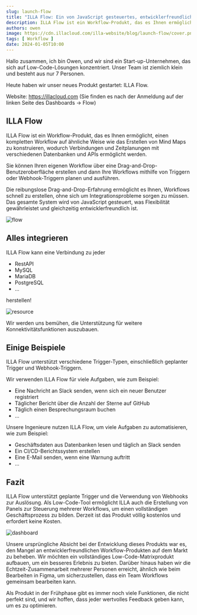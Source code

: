 ```yaml
---
slug: launch-flow
title: "ILLA Flow: Ein von JavaScript gesteuertes, entwicklerfreundliches Produkt zur Erstellung von automatisierten Workflows"
description: ILLA Flow ist ein Workflow-Produkt, das es Ihnen ermöglicht, einen kompletten Workflow auf ähnliche Weise wie das Erstellen von Mind Maps zu konstruieren.
authors: owen
image: https://cdn.illacloud.com/illa-website/blog/launch-flow/cover.png
tags: [ Workflow ]
date: 2024-01-05T10:00
---
```


Hallo zusammen, ich bin Owen, und wir sind ein Start-up-Unternehmen, das sich auf Low-Code-Lösungen konzentriert. Unser Team ist ziemlich klein und besteht aus nur 7 Personen.

Heute haben wir unser neues Produkt gestartet: ILLA Flow.

Website: https://illacloud.com (Sie finden es nach der Anmeldung auf der linken Seite des Dashboards -> Flow)

## ILLA Flow

ILLA Flow ist ein Workflow-Produkt, das es Ihnen ermöglicht, einen kompletten Workflow auf ähnliche Weise wie das Erstellen von Mind Maps zu konstruieren, wodurch Verbindungen und Zeitplanungen mit verschiedenen Datenbanken und APIs ermöglicht werden.

Sie können Ihren eigenen Workflow über eine Drag-and-Drop-Benutzeroberfläche erstellen und dann Ihre Workflows mithilfe von Triggern oder Webhook-Triggern planen und ausführen.

Die reibungslose Drag-and-Drop-Erfahrung ermöglicht es Ihnen, Workflows schnell zu erstellen, ohne sich um Integrationsprobleme sorgen zu müssen. Das gesamte System wird von JavaScript gesteuert, was Flexibilität gewährleistet und gleichzeitig entwicklerfreundlich ist.

![flow](https://cdn.illacloud.com/illa-website/blog/launch-flow/flow.jpeg)

## Alles integrieren

ILLA Flow kann eine Verbindung zu jeder
- RestAPI
- MySQL
- MariaDB
- PostgreSQL
- ...

herstellen!

![resource](https://cdn.illacloud.com/illa-website/blog/launch-flow/resource.jpeg)

Wir werden uns bemühen, die Unterstützung für weitere Konnektivitätsfunktionen auszubauen.

## Einige Beispiele

ILLA Flow unterstützt verschiedene Trigger-Typen, einschließlich geplanter Trigger und Webhook-Triggern.

Wir verwenden ILLA Flow für viele Aufgaben, wie zum Beispiel:

- Eine Nachricht an Slack senden, wenn sich ein neuer Benutzer registriert
- Täglicher Bericht über die Anzahl der Sterne auf GitHub
- Täglich einen Besprechungsraum buchen
- ...

Unsere Ingenieure nutzen ILLA Flow, um viele Aufgaben zu automatisieren, wie zum Beispiel:

- Geschäftsdaten aus Datenbanken lesen und täglich an Slack senden
- Ein CI/CD-Berichtssystem erstellen
- Eine E-Mail senden, wenn eine Warnung auftritt
- ...

## Fazit

ILLA Flow unterstützt geplante Trigger und die Verwendung von Webhooks zur Auslösung. Als Low-Code-Tool ermöglicht ILLA auch die Erstellung von Panels zur Steuerung mehrerer Workflows, um einen vollständigen Geschäftsprozess zu bilden. Derzeit ist das Produkt völlig kostenlos und erfordert keine Kosten.

![dashboard](https://cdn.illacloud.com/illa-website/blog/launch-flow/dashboard.jpeg)

Unsere ursprüngliche Absicht bei der Entwicklung dieses Produkts war es, den Mangel an entwicklerfreundlichen Workflow-Produkten auf dem Markt zu beheben. Wir möchten ein vollständiges Low-Code-Matrixprodukt aufbauen, um ein besseres Erlebnis zu bieten. Darüber hinaus haben wir die Echtzeit-Zusammenarbeit mehrerer Personen erreicht, ähnlich wie beim Bearbeiten in Figma, um sicherzustellen, dass ein Team Workflows gemeinsam bearbeiten kann.

Als Produkt in der Frühphase gibt es immer noch viele Funktionen, die nicht perfekt sind, und wir hoffen, dass jeder wertvolles Feedback geben kann, um es zu optimieren.